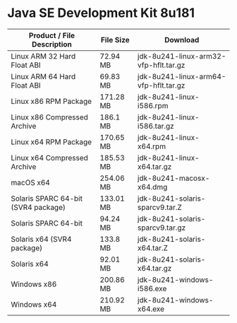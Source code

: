 # Java SE Development Kit 8u181

Product / File Description|File Size|Download
-|-|-
Linux ARM 32 Hard Float ABI|	72.94 MB|	jdk-8u241-linux-arm32-vfp-hflt.tar.gz|
Linux ARM 64 Hard Float ABI|	69.83 MB|	jdk-8u241-linux-arm64-vfp-hflt.tar.gz|
Linux x86 RPM Package|	171.28 MB|	jdk-8u241-linux-i586.rpm|
Linux x86 Compressed Archive|	186.1 MB|	jdk-8u241-linux-i586.tar.gz|
Linux x64 RPM Package|	170.65 MB|	jdk-8u241-linux-x64.rpm|
Linux x64 Compressed Archive|	185.53 MB|	jdk-8u241-linux-x64.tar.gz|
macOS x64|	254.06 MB|	jdk-8u241-macosx-x64.dmg|
Solaris SPARC 64-bit (SVR4 package)|	133.01 MB|	jdk-8u241-solaris-sparcv9.tar.Z|
Solaris SPARC 64-bit|	94.24 MB|	jdk-8u241-solaris-sparcv9.tar.gz|
Solaris x64 (SVR4 package)|	133.8 MB|	jdk-8u241-solaris-x64.tar.Z|
Solaris x64|	92.01 MB|	jdk-8u241-solaris-x64.tar.gz|
Windows x86|	200.86 MB|	jdk-8u241-windows-i586.exe|
Windows x64|	210.92 MB|	jdk-8u241-windows-x64.exe|
